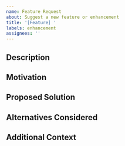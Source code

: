 ```yaml
---
name: Feature Request
about: Suggest a new feature or enhancement
title: '[Feature] '
labels: enhancement
assignees: ''
---
```


## Description
<!-- Clear description of the feature you'd like -->

## Motivation
<!-- Why would this feature be useful? What problem does it solve? -->

## Proposed Solution
<!-- How do you think this should be implemented? -->

## Alternatives Considered
<!-- Any alternative solutions you've considered -->

## Additional Context
<!-- Any other relevant information, mockups, examples, etc. --> 